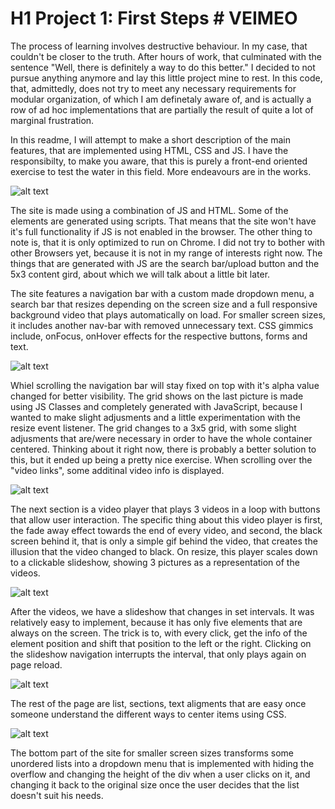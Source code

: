 # H1 Project 1: First Steps # VEIMEO

The process of learning involves destructive behaviour. In my case, that couldn't be closer to the truth. After hours of work, that culminated with the sentence "Well, there is definitely a way to do this better." I decided to not pursue anything anymore and lay this
little project mine to rest. In this code, that, admittedly, does not try to meet any necessary requirements for modular organization, of which I am definetaly aware of, and is actually a row of ad hoc implementations that are partially the result of quite a lot of marginal frustration.

In this readme, I will attempt to make a short description of the main features, that are implemented using HTML, CSS and JS. I have the responsibilty, to make you aware, that this is purely a front-end oriented exercise to test the water in this field. More endeavours are in the works.

![alt text](https://i.gyazo.com/96c5215ff987b5d960ebcb4129b23957.jpg)

The site is made using a combination of JS and HTML. Some of the elements are generated using scripts. That means that the site won't have it's full functionality if JS is not enabled in the browser. The other thing to note is, that it is only optimized to run on Chrome. I did not try to bother with other Browsers yet, because it is not in my range of interests right now. The things that are generated with JS are the search bar/upload button and the 5x3 content gird, about which we will talk about a little bit later.

The site features a navigation bar with a custom made dropdown menu, a search bar that resizes depending on the screen size and a full responsive background video that plays automatically on load. For smaller screen sizes, it includes another nav-bar with removed unnecessary text. CSS gimmics include, onFocus, onHover effects for the respective buttons, forms and text.

![alt text](https://i.gyazo.com/969f4f15a5af4da03c1f5e867aca79c4.png)

Whiel scrolling the navigation bar will stay fixed on top with it's alpha value changed for better visibility. The grid shows on the last picture is made using JS Classes and completely generated with JavaScript, because I wanted to make slight adjusments and a little experimentation with the resize event listener. The grid changes to a 3x5 grid, with some slight adjusments that are/were necessary in order to have the whole container centered. Thinking about it right now, there is probably a better solution to this, but it ended up being a pretty nice exercise. When scrolling over the "video links", some additinal video info is displayed.

![alt text](https://i.gyazo.com/74c92901f57c74fb070580b9fd3255ab.jpg)

The next section is a video player that plays 3 videos in a loop with buttons that allow user interaction. The specific thing about this video player is first, the fade away effect towards the end of every video, and second, the black screen behind it, that is only a simple gif behind the video, that creates the illusion that the video changed to black. On resize, this player scales down to a clickable slideshow, showing 3 pictures as a representation of the videos. 

![alt text](https://i.gyazo.com/207288ce94759678d1ad0d2688746d8f.png)

After the videos, we have a slideshow that changes in set intervals. It was relatively easy to implement, because it has only five elements that are always on the screen. The trick is to, with every click, get the info of the element position and shift that position to the left or the right. Clicking on the slideshow navigation interrupts the interval, that only plays again on page reload.

![alt text](https://i.gyazo.com/efa32741920018d06d3f539827c1854e.png)

The rest of the page are list, sections, text aligments that are easy once someone understand the different ways to center items using CSS.

![alt text](https://i.gyazo.com/306c282305926d5d8a032f4dc92793aa.png)

The bottom part of the site for smaller screen sizes transforms some unordered lists into a dropdown menu that is implemented with hiding the overflow and changing the height of the div when a user clicks on it, and changing it back to the original size once the user decides that the list doesn't suit his needs.
